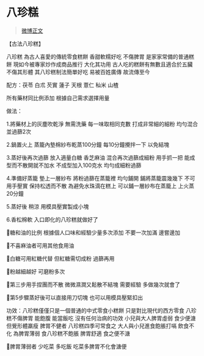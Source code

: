 # 八珍糕

> [微博正文](https://weibo.com/6980637174/4917348958734970) 

【古法八珍糕】

八珍糕 為古人喜愛的傳統零食糕餅 香甜軟糯好吃  不傷脾胃 是家家常備的普通糕餅 現如今被專家炒作成商品推行 大化其功用 古人吃的糕餅有無數且適合於五臟  不傷其形體 其八珍糕制法簡單好吃 易被百姓廣傳 故流傳至今 

配方：茯苓 白朮 芡實 蓮子 天根 薏仁  秈米  山楂

所有藥材同比例添加 根據自己需求選擇用量

做法：

1.將藥材上的灰塵吹乾淨 無需洗藥 每一味取相同克數 打成非常細的細粉 均勻混合並過篩2次

2.鍋置火上 蒸籠內墊棉紗布乾蒸100分鐘 每10分鐘攪拌一下 以免結塊

3.蒸好後再次過篩 放入適量白糖 香芝麻油 混合再次過篩成細粉 用手抓一把 能成型而不散開就不加水 不成型加入100克水 均勻成細粉過篩

4.準備好蒸籠 墊上一層紗布 將粉過篩在蒸籠裡 均勻鋪開 鋪將蒸籠震幾幾下 不可用手壓實 保持松透而不散 為避免水珠滴在糕上 可以鋪一層紗布在蒸籠上 上火蒸20分鐘

5.蒸好後 稍涼 用模具壓實製成小塊

6.香松棉軟 入口即化的八珍糕就做好了

🔴糖和油的比例 根據個人口味和經驗少量多次添加 不要一次加滿 邊嘗邊加

🔴不喜麻油者可用其他食用油

🔴白糖可用紅糖代替 但紅糖需切成粉 過篩再用

🔴粉越細越好 可磨粉多次

🔴第三步用手捏團而不散 微微濕潤又鬆散不結塊 需要經驗 多做幾次就會了

🔴第5步驟蒸好後可以直接用刀切塊 也可以用模具壓緊扣出

功效：八珍糕僅僅只是一個普通的中式零食小糕餅  只是對比現代的西方零食  八珍糕不傷脾胃  能飽腹 能當飯吃 沒有任何治病的功效 小兒與大人脾胃虛弱 食少便溏 但覺形體羸瘦 脾胃不健者  八珍糕四季可常食之  大人與小兒進食飽脹打嗝 飲食不化 為脾胃薄弱 食八珍糕不飽脹 脾胃舒適 食之便不溏 

🔴脾胃薄弱者 少吃菜 多吃飯 吃菜多脾胃不化會溏便